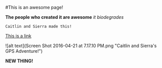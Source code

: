 #This is an awesome page!

**The people who created it are awesome**
*it biodegrades*

```Caitlin and Sierra made this!```

[This is a link](https://www.google.com)

![alt text](Screen Shot 2016-04-21 at 7.17.10 PM.png "Caitlin and Sierra's GPS Adventure!")

**NEW THING!**
